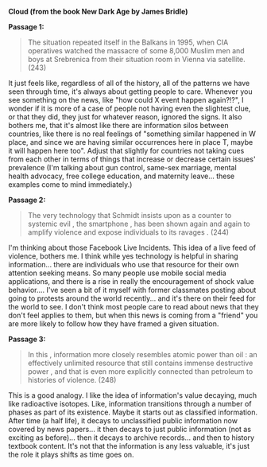 **Cloud (from the book New Dark Age by James Bridle)**

**Passage 1:**
>The situation repeated itself in the Balkans in 1995, when CIA operatives watched the massacre of some 8,000 Muslim men and boys at Srebrenica from their situation room in Vienna via satellite. (243)

It just feels like, regardless of all of the history, all of the patterns we have seen through time, it's always about getting people to care. Whenever you see something on the news, like "how could X event happen again?!?", I wonder if it is more of a case of people not having even the slightest clue, or that they did, they just for whatever reason, ignored the signs. It also bothers me, that it's almost like there are information silos between countries, like there is no real feelings of "something similar happened in W place, and since we are having similar occurrences here in place T, maybe it will happen here too". Adjust that slightly for countries not taking cues from each other in terms of things that increase or decrease certain issues' prevalence (I'm talking about gun control, same-sex marriage, mental health advocacy, free college education, and maternity leave... these examples come to mind immediately.)


**Passage 2:**
>The very technology that Schmidt insists upon as a counter to systemic evil , the smartphone , has been shown again and again to amplify violence and expose individuals to its ravages . (244)

I'm thinking about those Facebook Live Incidents. This idea of a live feed of violence, bothers me. I think while yes technology is helpful in sharing information... there are individuals who use that resource for their own attention seeking means. So many people use mobile social media applications, and there is a rise in really the encouragement of shock value behavior.... I've seen a bit of it myself with former classmates posting about going to protests around the world recently... and it's there on their feed for the world to see. I don't think most people care to read about news that they don't feel applies to them, but when this news is coming from a "friend" you are more likely to follow how they have framed a given situation.

**Passage 3:**
>In this , information more closely resembles atomic power than oil : an effectively unlimited resource that still contains immense destructive power , and that is even more explicitly connected than petroleum to histories of violence. (248)

This is a good analogy. I like the idea of information's value decaying, much like radioactive isotopes. Like, information transitions through a number of phases as part of its existence. Maybe it starts out as classified information. After time (a half life), it decays to unclassified public information now covered by news papers... it then decays to just public information (not as exciting as before)... then it decays to archive records... and then to history textbook content. It's not that the information is any less valuable, it's just the role it plays shifts as time goes on. 
